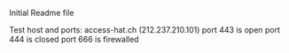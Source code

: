 Initial Readme file

Test host and ports:
access-hat.ch (212.237.210.101)
port 443 is open
port 444 is closed
port 666 is firewalled